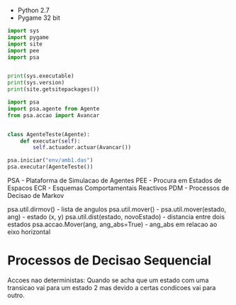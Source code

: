 * Python 2.7
* Pygame 32 bit

```python
import sys
import pygame
import site
import pee
import psa


print(sys.executable)
print(sys.version)
print(site.getsitepackages())
```


```python
import psa
import psa.agente from Agente
from psa.accao import Avancar


class AgenteTeste(Agente):
    def executar(self):
        self.actuador.actuar(Avancar())

psa.iniciar("env/amb1.das")
psa.executar(AgenteTeste())
```

PSA - Plataforma de Simulacao de Agentes
PEE - Procura em Estados de Espacos
ECR - Esquemas Comportamentais Reactivos
PDM - Processos de Decisao de Markov

psa.util.dirmov() - lista de angulos
psa.util.mover() - psa.util.mover(estado, ang) - estado (x, y)
psa.util.dist(estado, novoEstado) - distancia entre dois estados
psa.accao.Mover(ang, ang_abs=True) - ang_abs em relacao ao eixo horizontal

# Processos de Decisao Sequencial

Accoes nao deterministas: Quando se acha que um estado com uma transicao vai para um estado 2 mas devido a certas condicoes vai para outro.
